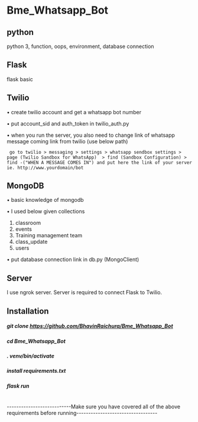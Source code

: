 # Bme_Whatsapp_Bot


## python
 python 3,
 function,
 oops,
 environment,
 database connection

## Flask 
flask basic


## Twilio
• create twilio account and get a whatsapp bot number

• put account_sid and auth_token in twilio_auth.py

• when you run the server, you also need to change link of whatsapp message coming link from twilio (use below path)
     
     go to twilio > messaging > settings > whatsapp sendbox settings > page (Twilio Sandbox for WhatsApp)  > find (Sandbox Configuration) > find -("WHEN A MESSAGE COMES IN") and put here the link of your server ie. http://www.yourdomain/bot


## MongoDB
• basic knowledge of mongodb

• I used below given collections 
   1) classroom
   2) events
   3) Training management team
   4) class_update
   5) users

• put database connection link in db.py (MongoClient)


## Server
I use ngrok server. Server is required to connect Flask to Twilio.


## Installation
##### git clone https://github.com/BhavinRaichura/Bme_Whatsapp_Bot
##### cd Bme_Whatsapp_Bot
##### . venv/bin/activate
##### install requirements.txt
##### flask run
#
---------------------------Make sure you have covered all of the above requirements before running----------------------------------



